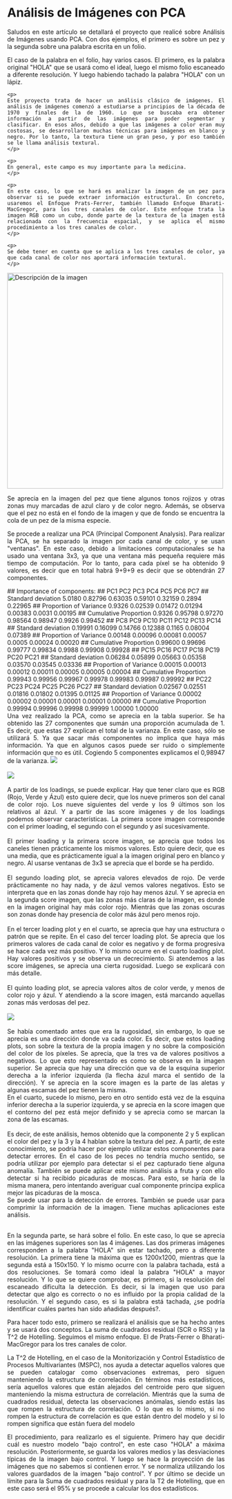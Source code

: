 Análisis de Imágenes con PCA
================
<div align="justify">
    <p>Saludos en este artículo se detallará el proyecto que realicé sobre Análisis de Imágenes usando PCA. Con dos ejemplos, el primero es sobre un pez y la segunda sobre una palabra escrita en un folio.
    </p>
    <p>
        El caso de la palabra en el folio, hay varios casos. El primero, es la palabra original "HOLA" que se usará como el ideal, luego el mismo folio escaneado a diferente resolución. Y luego habiendo tachado la palabra "HOLA" con un lápiz.
    </p>
    
    <p>
    Este proyecto trata de hacer un análisis clásico de imágenes. El análisis de imágenes comenzó a estudiarse a principios de la década de 1970 y finales de la de 1960. Lo que se buscaba era obtener información a partir de las imágenes para poder segmentar y clasificar. En esos años, debido a que las imágenes a color eran muy costosas, se desarrollaron muchas técnicas para imágenes en blanco y negro. Por lo tanto, la textura tiene un gran peso, y por eso también se le llama análisis textural.
    </p>

    <p>
    En general, este campo es muy importante para la medicina.
    </p>

    <p>
    En este caso, lo que se hará es analizar la imagen de un pez para observar si se puede extraer información estructural. En concreto, usaremos el Enfoque Prats-Ferrer, también llamado Enfoque Bharati-MacGregor, para los tres canales de color. Este enfoque trata la imagen RGB como un cubo, donde parte de la textura de la imagen está relacionada con la frecuencia espacial, y se aplica el mismo procedimiento a los tres canales de color.
    </p>

    <p>
    Se debe tener en cuenta que se aplica a los tres canales de color, ya que cada canal de color nos aportará información textural.
    </p>
<img src="https://raw.githubusercontent.com/davecas1/davecas1.github.io/master/pro_1_img/Amnou_u0%20(1).jpg" alt="Descripción de la imagen" width="500">
    <p>
    Se aprecia en la imagen del pez que tiene algunos tonos rojizos y otras zonas muy marcadas de azul claro y de color negro. Además, se observa que el pez no está en el fondo de la imagen y que de fondo se encuentra la cola de un pez de la misma especie.
    </p>
    <p>
    Se procede a realizar una PCA (Principal Component Analysis). Para realizar la PCA, se ha separado la imagen por cada canal de color, y se usan "ventanas". En este caso, debido a limitaciones computacionales se ha usado una ventana 3x3, ya que una ventana más pequeña requiere más tiempo de computación. Por lo tanto, para cada píxel se ha obtenido 9 valores, es decir que en total habrá 9+9+9 es decir que se obtendrán 27 componentes.
    </p>
</div>
    ## Importance of components:
    ##                           PC1     PC2     PC3     PC4     PC5    PC6     PC7
    ## Standard deviation     5.0180 0.82796 0.63035 0.59101 0.32159 0.2894 0.22965
    ## Proportion of Variance 0.9326 0.02539 0.01472 0.01294 0.00383 0.0031 0.00195
    ## Cumulative Proportion  0.9326 0.95798 0.97270 0.98564 0.98947 0.9926 0.99452
    ##                            PC8     PC9    PC10    PC11   PC12    PC13    PC14
    ## Standard deviation     0.19991 0.16099 0.14766 0.12388 0.1165 0.08004 0.07389
    ## Proportion of Variance 0.00148 0.00096 0.00081 0.00057 0.0005 0.00024 0.00020
    ## Cumulative Proportion  0.99600 0.99696 0.99777 0.99834 0.9988 0.99908 0.99928
    ##                           PC15    PC16    PC17    PC18    PC19    PC20    PC21
    ## Standard deviation     0.06284 0.05899 0.05663 0.05358 0.03570 0.03545 0.03336
    ## Proportion of Variance 0.00015 0.00013 0.00012 0.00011 0.00005 0.00005 0.00004
    ## Cumulative Proportion  0.99943 0.99956 0.99967 0.99978 0.99983 0.99987 0.99992
    ##                           PC22    PC23    PC24    PC25    PC26    PC27
    ## Standard deviation     0.02567 0.02551 0.01816 0.01802 0.01395 0.01125
    ## Proportion of Variance 0.00002 0.00002 0.00001 0.00001 0.00001 0.00000
    ## Cumulative Proportion  0.99994 0.99996 0.99998 0.99999 1.00000 1.00000
<div align="justify">
    Una vez realizado la PCA, como se aprecia en la tabla superior. Se ha obtenido las 27 componentes que sumán una proporción acumulada de 1. Es decir, que estas 27 explican el total de la varianza. En este caso, sólo se utilizará 5. Ya que sacar más componentes no implica que haya más información. Ya que en algunos casos puede ser ruido o simplemente información que no es útil. Cogiendo 5 componentes explicamos el 0,98947 de la varianza.
    <img src="https://raw.githubusercontent.com/davecas1/davecas1.github.io/master/pro_1_img/1LOADING.png" >
    <br><br>
    <img src="https://raw.githubusercontent.com/davecas1/davecas1.github.io/master/pro_1_img/2SCOREIMAGEN.png" >
    <br><br>
A partir de los loadings, se puede explicar. Hay que tener claro que es RGB (Rojo, Verde y Ázul) esto quiere decir, que los nueve primeros son del canal de color rojo. Los nueve siguientes del verde y los 9 últimos son los relativos al ázul. Y a partir de las score imágenes y de los loadings podemos observar características. La primera score imagen corresponde con el primer loading, el segundo con el segundo y así sucesivamente.
<br>
<br>
El primer loading y la primera score imagen, se aprecia que todos los caneles tienen prácticamente los mismos valores. Esto quiere decir, que es una media, que es prácticamente igual a la imagen original pero en blanco y negro. Al usarse ventanas de 3x3 se aprecia que el borde se ha perdido.
<br>
<br>
El segundo loading plot, se aprecia valores elevados de rojo. De verde prácticamente no hay nada, y de ázul vemos valores negativos. Esto se interpreta que en las zonas donde hay rojo hay menos ázul. Y se aprecia en la segunda score imagen, que las zonas más claras de la imagen, es donde en la imagen original hay más color rojo. Mientrás que las zonas oscuras son zonas donde hay presencia de color más ázul pero menos rojo.
<br>
<br>
En el tercer loading plot y en el cuarto, se aprecia que hay una estructura o patrón que se repite. En el caso del tercer loading plot. Se aprecia que los primeros valores de cada canal de color es negativo y de forma progresiva se hace cada vez más positivo. Y lo mismo ocurre en el cuarto loading plot. Hay valores positivos y se observa un decrecimiento. Si atendemos a las score imágenes, se aprecia una cierta rugosidad. Luego se explicará con más detalle.
<br>
<br>
El quinto loading plot, se aprecia valores altos de color verde, y menos de color rojo y ázul. Y atendiendo a la score imagen, está marcando aquellas zonas más verdosas del pez.
<br>
<br>
    <img src="https://raw.githubusercontent.com/davecas1/davecas1.github.io/master/pro_1_img/direccion.png" >
<br>
<br>
Se había comentado antes que era la rugosidad, sin embargo, lo que se aprecia es una dirección donde va cada color. Es decir, que estos loading plots, son sobre la textura de la propia imagen y no sobre la composición del color de los píxeles. Se aprecia, que la tres va de valores positivos a negativos. Lo que esto representado es como se observa en la imagen superior. Se aprecia que hay una dirección que va de la esquina superior derecha a la inferior izquierda (la flecha ázul marca el sentido de la dirección). Y se aprecia en la score imagen es la parte de las aletas y algunas escamas del pez tienen la misma.
<br>
En el cuarto, sucede lo mismo, pero en otro sentido está vez de la esquina inferior derecha a la superior izquierda, y se aprecia en la score imagen que el contorno del pez está mejor definido y se aprecia como se marcan la zona de las escamas.
<br>
<br>
Es decir, de este análisis, hemos obtenido que la componente 2 y 5 explican el color del pez y la 3 y la 4 hablan sobre la textura del pez. A partir, de este conocimiento, se podría hacer por ejemplo utilizar estos componentes para detectar errores. En el caso de los peces no tendría mucho sentido, se podría utilizar por ejemplo para detectar si el pez capturado tiene alguna anomalía. También se puede aplicar este mismo análisis a fruta y con ello detectar si ha recibido picaduras de moscas. Para esto, se haría de la misma manera, pero intentando averiguar cual componente principa explica mejor las picaduras de la mosca.
<br>
Se puede usar para la detección de errores. También se puede usar para comprimir la información de la imagen. Tiene muchas aplicaciones este análisis.
<br>
<br>
<p>
    En la segunda parte, se hará sobre el folio. En este caso, lo que se aprecia en las imágenes superiores son las 4 imágenes. Las dos primeras imágenes corresponden a la palabra "HOLA" sin estar tachado, pero a diferente resolución. La primera tiene la máxima que es 1200x1200, mientras que la segunda está a 150x150. Y lo mismo ocurre con la palabra tachada, está a dos resoluciones. Se tomará como ideal la palabra "HOLA" a mayor resolución. Y lo que se quiere comprobar, es primero, si la resolución del escaneado dificulta la detección. Es decir, si la imagen que uso para detectar que algo es correcto o no es influido por la propia calidad de la resolución. Y el segundo caso, es si la palabra está tachada, ¿se podría identificar cuáles partes han sido añadidas después?.
</p>
<p>
    Para hacer todo esto, primero se realizará el análisis que se ha hecho antes y se usará dos conceptos. La suma de cuadrados residual (SCR o RSS) y la T^2 de Hotelling. Seguimos el mismo enfoque. El de Prats-Ferrer o Bharati-MacGregor para los tres canales de color.
</p>
<p>
    La T^2 de Hotelling, en el caso de la Monitorización y Control Estadístico de Procesos Multivariantes (MSPC), nos ayuda a detectar aquellos valores que se pueden catalogar como observaciones extremas, pero siguen manteniendo la estructura de correlación. En términos más estadísticos, sería aquellos valores que están alejados del centroide pero que siguen manteniendo la misma estructura de correlación. Mientrás que la suma de cuadrados residual, detecta las observaciones anómalas, siendo estás las que rompen la estructura de correlación. O lo que es lo mismo, si no rompen la estructura de correlación es que están dentro del modelo y si lo rompen significa que están fuera del modelo
</p>
<p>
    El procedimiento, para realizarlo es el siguiente. Primero hay que decidir cuál es nuestro modelo "bajo control", en este caso "HOLA" a máxima resolución. Posteriormente, se guarda los valores medios y las desviaciones típicas de la imagen bajo control. Y luego se hace la proyección de las imágenes que no sabemos si contienen error. Y se normaliza utilizando los valores guardados de la imagen "bajo control". Y por último se decide un límite para la Suma de cuadrados residual y para la T2 de Hotelling, que en este caso será el 95% y se procede a calcular los dos estadísticos.
</p>
</div>

